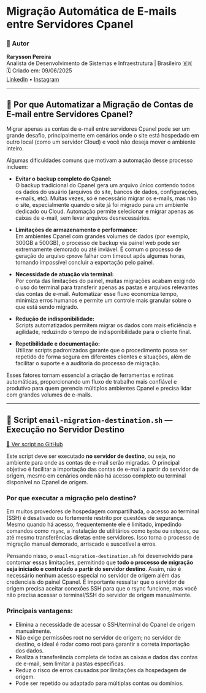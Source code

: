 # Migração Automática de E-mails entre Servidores Cpanel

### 👤 Autor

**Rarysson Pereira**  
Analista de Desenvolvimento de Sistemas e Infraestrutura | Brasileiro 🇧🇷  
🗓️ Criado em: 09/06/2025  
[LinkedIn](https://www.linkedin.com/in/rarysson-pereira?utm_source=share&utm_campaign=share_via&utm_content=profile&utm_medium=android_app) • [Instagram](https://www.instagram.com/raryssonpereira?igsh=MXhhb3N2MW1yNzl3cA==)

---

## 🤔 Por que Automatizar a Migração de Contas de E-mail entre Servidores Cpanel?

Migrar apenas as contas de e-mail entre servidores Cpanel pode ser um grande desafio, principalmente em cenários onde o site está hospedado em outro local (como um servidor Cloud) e você não deseja mover o ambiente inteiro.

Algumas dificuldades comuns que motivam a automação desse processo incluem:

- **Evitar o backup completo do Cpanel:**  
  O backup tradicional do Cpanel gera um arquivo único contendo todos os dados do usuário (arquivos do site, bancos de dados, configurações, e-mails, etc). Muitas vezes, só é necessário migrar os e-mails, mas não o site, especialmente quando o site já foi migrado para um ambiente dedicado ou Cloud. Automação permite selecionar e migrar apenas as caixas de e-mail, sem levar arquivos desnecessários.

- **Limitações de armazenamento e performance:**  
  Em ambientes Cpanel com grandes volumes de dados (por exemplo, 300GB a 500GB), o processo de backup via painel web pode ser extremamente demorado ou até inviável. É comum o processo de geração do arquivo `cpmove` falhar com timeout após algumas horas, tornando impossível concluir a exportação pelo painel.

- **Necessidade de atuação via terminal:**  
  Por conta das limitações do painel, muitas migrações acabam exigindo o uso do terminal para transferir apenas as pastas e arquivos relevantes das contas de e-mail. Automatizar esse fluxo economiza tempo, minimiza erros humanos e permite um controle mais granular sobre o que está sendo migrado.

- **Redução de indisponibilidade:**  
  Scripts automatizados permitem migrar os dados com mais eficiência e agilidade, reduzindo o tempo de indisponibilidade para o cliente final.

- **Repetibilidade e documentação:**  
  Utilizar scripts padronizados garante que o procedimento possa ser repetido de forma segura em diferentes clientes e situações, além de facilitar o suporte e a auditoria do processo de migração.

Esses fatores tornam essencial a criação de ferramentas e rotinas automáticas, proporcionando um fluxo de trabalho mais confiável e produtivo para quem gerencia múltiplos ambientes Cpanel e precisa lidar com grandes volumes de e-mails.

---

## 🛬 Script `email-migration-destination.sh` — Execução no Servidor Destino  
[🔗 Ver script no GitHub](https://github.com/RaryssonPereira/cpanel-email-migration/blob/main/email-migration-destination.sh)

Este script deve ser executado **no servidor de destino**, ou seja, no ambiente para onde as contas de e-mail serão migradas. O principal objetivo é facilitar a importação das contas de e-mail a partir do servidor de origem, mesmo em cenários onde não há acesso completo ou terminal disponível no Cpanel de origem.

### **Por que executar a migração pelo destino?**

Em muitos provedores de hospedagem compartilhada, o acesso ao terminal (SSH) é desativado ou fortemente restrito por questões de segurança. Mesmo quando há acesso, frequentemente ele é limitado, impedindo comandos como `rsync`, a instalação de utilitários como `byobu` ou `sshpass`, ou até mesmo transferências diretas entre servidores. Isso torna o processo de migração manual demorado, arriscado e suscetível a erros.

Pensando nisso, o `email-migration-destination.sh` foi desenvolvido para contornar essas limitações, permitindo que **todo o processo de migração seja iniciado e controlado a partir do servidor destino**. Assim, não é necessário nenhum acesso especial no servidor de origem além das credenciais do painel Cpanel. É importante ressaltar que o servidor de origem precisa aceitar conexões SSH para que o rsync funcione, mas você não precisa acessar o terminal/SSH do servidor de origem manualmente.

### **Principais vantagens:**

- Elimina a necessidade de acessar o SSH/terminal do Cpanel de origem manualmente.
- Não exige permissões root no servidor de origem; no servidor de destino, o ideal é rodar como root para garantir a correta importação dos dados.
- Realiza a transferência completa de todas as caixas e dados das contas de e-mail, sem limitar a pastas específicas.
- Reduz o risco de erros causados por limitações da hospedagem de origem.
- Pode ser repetido ou adaptado para múltiplas contas ou domínios.

